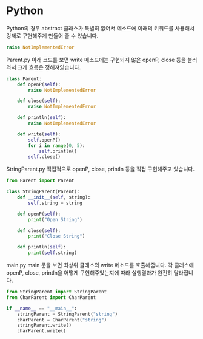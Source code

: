 # Python

Python의 경우 abstract 클래스가 특별히 없어서 메소드에 아래의 키워드를 사용해서 강제로 구현해주게 만들어 줄 수 있습니다.

```python
raise NotImplementedError
```

Parent.py
아래 코드를 보면 write 메소드에는 구현되지 않은 openP, close 등을 불러와서 크게 흐름은 정해져있습니다.

```python
class Parent:
    def openP(self):
        raise NotImplementedError

    def close(self):
        raise NotImplementedError

    def println(self):
        raise NotImplementedError

    def write(self):
        self.openP()
        for i in range(0, 5):
            self.println()
        self.close()
```

StringParent.py
직접적으로 openP, close, println 등을 직접 구현해주고 있습니다.

```python
from Parent import Parent

class StringParent(Parent):
    def __init__(self, string):
        self.string = string

    def openP(self):
        print("Open String")

    def close(self):
        print("Close String")

    def println(self):
        print(self.string)
```

main.py
main 문을 보면 최상위 클래스의 write 메소드를 호출해줍니다. 각 클래스에 openP, close, println을 어떻게 구현해주었는지에 따라 실행결과가 완전히 달라집니다.

```python
from StringParent import StringParent
from CharParent import CharParent

if __name__ == "__main__":
    stringParent = StringParent("string")
    charParent = CharParent("string")
    stringParent.write()
    charParent.write()
```